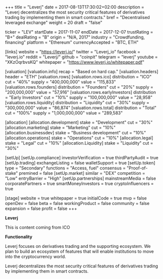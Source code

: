 +++
title = "Leverj"
date = 2017-08-13T17:30:02+02:00
description = "Leverj decentralizes the most security critical features of derivatives trading by implementing them in smart contracts."
bref = "Decentralised leveraged exchange"
weight = 20
draft = "false"

ticker = "LEV"
startDate = 2017-11-07
endDate = 2017-12-07
trustRating = "B+"
dealRating = "B"
origin = "N/A, 2017"
industry = "Crowdfunding, financing"
platform = "Ethereum"
currencyAccepted = "BTC, ETH"

[links]
  website = "https://leverj.io/"
  twitter = "Leverj_io"
  facebook = "leverj.io"
  reddit = "Leverj/"
  github = "coinpit"
  telegram = "leverj"
  youtube = "XKzOqrbvsKQ"
  whitepaper = "https://www.leverj.io/whitepaper.pdf"

[valuation]
  [valuation.info]
    recap = "Based on hard cap."
  [valuation.headers]
    header = "ETH"
  [valuation.rows]
    [valuation.rows.ico]
      distribution = "ICO"
      cut = "40%"
      supply = "400,000,000"
      value = "115,833"
    [valuation.rows.founders]
      distribution = "Founders"
      cut = "20%"
      supply = "200,000,000"
      value = "57,916"
    [valuation.rows.earlyInvestors]
      distribution = "Early Investors"
      cut = "10%"
      supply = "100,000,000"
      value = "28,958"
    [valuation.rows.liquidity]
      distribution = "Liquidity"
      cut = "30%"
      supply = "300,000,000"
      value = "86,874"
    [valuation.rows.total]
      distribution = "Total"
      cut = "100%"
      supply = "1,000,000,000" 
      value = "289,583"

[allocation]
  [allocation.development]
    stake = "Development"
    cut = "30%"
  [allocation.marketing]
    stake = "Marketing"
    cut = "10%"
  [allocation.businessdev]
    stake = "Business development"
    cut = "10%"
  [allocation.operations]
    stake = "Operations"
    cut = "10%"
  [allocation.legal]
    stake = "Legal"
    cut = "10%"
  [allocation.Liquidity]
    stake = "Liquidity"
    cut = "30%"

[setUp]
  [setUp.compliance]
    investorVerification = true
    thirdPartyAudit = true
  [setUp.trading]
    exchangeListing = false
    walletSupport = true
  [setUp.token]
    type = "Secondary"
    functions = "Access, fuel"
    consensus = "Proof-of-stake"
    premined = false
  [setUp.market]
    similar = "DEX"
    competition = "Low"
    entryBarrier = "High"
  [setUp.partnerships]
    mainstreamMedia = false
    corporatePartners = true
    smartMoneyInvestors = true
    cryptoInfluencers = true

[stage]
  website = true
  whitepaper = true
  initialCode = true
  mvp = false
  openDev = false
  beta = false
  workingProduct = false
  community = false
  expansion = false
  profit = false
+++

**Leverj**

This is content coming from ICO

**Functionality**

Leverj focuses on derivatives trading and the supporting ecosystem. We plan to build an ecosystem of features that will enable institutions to move into the cryptocurrency world.  

Leverj decentralizes the most security critical features of derivatives trading by implementing them in smart contracts.
